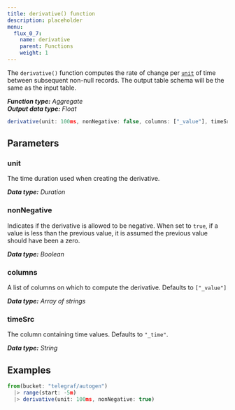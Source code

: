 ```yaml
---
title: derivative() function
description: placeholder
menu:
  flux_0_7:
    name: derivative
    parent: Functions
    weight: 1
---
```


The `derivative()` function computes the rate of change per [`unit`](#unit) of time between subsequent non-null records.
The output table schema will be the same as the input table.

_**Function type:** Aggregate_  
_**Output data type:** Float_

```js
derivative(unit: 100ms, nonNegative: false, columns: ["_value"], timeSrc: "_time")
```

## Parameters

### unit
The time duration used when creating the derivative.

_**Data type:** Duration_

### nonNegative
Indicates if the derivative is allowed to be negative.
When set to `true`, if a value is less than the previous value, it is assumed the previous value should have been a zero.

_**Data type:** Boolean_

### columns
A list of columns on which to compute the derivative.
Defaults to `["_value"]`

_**Data type:** Array of strings_

### timeSrc
The column containing time values.
Defaults to `"_time"`.

_**Data type:** String_

## Examples
```js
from(bucket: "telegraf/autogen")
  |> range(start: -5m)
  |> derivative(unit: 100ms, nonNegative: true)
```
